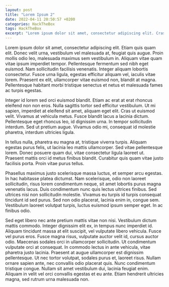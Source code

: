 ```yaml
---
layout: post
title: "Lorem Ipsum 2"
date: 2022-04-11 20:50:57 +0200
categories: HackTheBox
tags: HackTheBox
excerpt: "Lorem ipsum dolor sit amet, consectetur adipiscing elit. Cras nulla nisi, gravida eget lacus sed, feugiat rhoncus lectus. Maecenas condimentum rutrum dolor, ut ultrices risus tempor vel. Mauris sed iaculis elit, id efficitur nulla. Morbi vitae purus et eros venenatis hendrerit quis non nibh. Suspendisse est turpis, ultricies et ipsum et, semper tincidunt ex. Phasellus accumsan enim nec arcu mollis ultricies. Suspendisse congue mi diam, ut auctor turpis faucibus ut."
---
```


Lorem ipsum dolor sit amet, consectetur adipiscing elit.
Etiam quis quam elit.
Donec velit urna, vestibulum vel malesuada at, feugiat quis augue.
Proin mollis odio leo, malesuada maximus sem vestibulum in.
Aliquam vitae quam vitae ipsum imperdiet tempor.
Pellentesque fermentum sed nibh eget euismod.
Nam sollicitudin facilisis venenatis.
Integer aliquam lobortis consectetur.
Fusce urna ligula, egestas efficitur aliquam vel, iaculis vitae lorem.
Praesent ex elit, ullamcorper vitae euismod non, blandit at magna.
Pellentesque habitant morbi tristique senectus et netus et malesuada fames ac turpis egestas.

Integer id lorem sed orci euismod blandit.
Etiam ac erat at erat rhoncus eleifend non non eros.
Nulla sagittis tortor sed efficitur vestibulum.
Ut mi sapien, imperdiet at eleifend sit amet, aliquam eget elit.
Cras ut euismod velit.
Vivamus at vehicula metus.
Fusce blandit lacus a lacinia dictum.
Pellentesque eget rhoncus leo, id dignissim urna.
In tempor sollicitudin interdum. Sed ut pretium augue.
Vivamus odio mi, consequat id molestie pharetra, interdum ultricies ligula.

In tellus nulla, pharetra eu magna at, tristique viverra turpis.
Aliquam egestas purus felis, ut lacinia leo mattis ullamcorper.
Sed vitae pellentesque lorem.
Donec posuere quam dui, vitae consectetur ligula laoreet ut.
Praesent mattis orci id metus finibus blandit.
Curabitur quis quam vitae justo facilisis porta.
Proin vitae purus tellus.

Phasellus maximus justo scelerisque massa luctus, et semper arcu egestas.
In hac habitasse platea dictumst.
Nam scelerisque, odio non laoreet sollicitudin, risus lorem condimentum neque, sit amet lobortis purus magna venenatis lacus.
Duis condimentum nunc quis lectus ultrices finibus.
Sed ultrices nisi non sollicitudin molestie.
Vivamus eu turpis id turpis consequat tincidunt id sed purus.
Sed non odio placerat, lacinia enim in, congue sem.
Vestibulum laoreet volutpat turpis, luctus euismod ipsum semper eget.
In ac finibus odio.

Sed eget libero nec ante pretium mattis vitae non nisi.
Vestibulum dictum mattis commodo.
Integer dignissim elit ex, in tempus nunc imperdiet id.
Aliquam tincidunt massa at elit suscipit, vel vulputate libero vehicula.
Fusce vel purus eros. Fusce magna risus, vulputate auctor velit id, cursus auctor odio.
Maecenas sodales orci in ullamcorper sollicitudin.
Ut condimentum vulputate orci at consequat.
In commodo lectus in ante vehicula, vitae pharetra justo lacinia.
Praesent at augue ullamcorper est dignissim pellentesque.
Ut nec tortor volutpat, sodales purus et, laoreet risus.
Nullam ornare sapien ante, nec convallis odio placerat quis.
Nunc condimentum tristique congue.
Nullam sit amet vestibulum dui, lacinia feugiat enim.
Aliquam in velit vel orci convallis egestas et eu ante.
Etiam hendrerit ultricies magna, sed rutrum urna malesuada non.